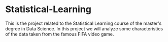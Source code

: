 # Statistical-Learning


This is the project related to the Statistical Learning course of the master's degree in Data Science. 
In this project we will analyze some characteristics of the data taken from the famous FIFA video game.
